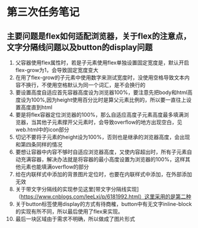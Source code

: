 # 第三次任务笔记
主要问题是flex如何适配浏览器，关于flex的注意点，文字分隔线问题以及button的display问题
---

1. 父容器使用flex属性时，若是子元素使用flex单独设置固定宽度是，默认开启flex-grow为1，会导致固定宽度变大
2. 在用了flex-grow的子元素中使用数字来测试宽度时，没使用空格导致文本内容不换行，不使用空格默认为同一个词汇，是不会换行的
3. 要设置高度自适应首先容器高度设为浏览器100%，要注意先把body和html高度设为100%,因为height使用百分比时是算父元素比例的，所以要一直往上设置高度直到html
4. 要是将flex容器定位浏览器的100%，那么自适应高度子元素高度最多填满浏览器，当其他子元素撑开父元素时，会导致overflow的地方出现空白，见web.html中的icon部分
5. 切记不要将子元素的height设为100%，否则也是继承的浏览器高度，会出现和第四条同样的情况
6. 要想让容器中内容不够时自适应浏览器高度，又使内容超出时，所有子元素自动充满容器，解决办法就是将容器的最小高度设置为浏览器的100%，这样其他元素也能填满overflow的部分
7. 给在内联样式中添加的背景图片定位时，也要在内联样式中添加，在外部添加无效
8. 关于带文字分隔线的实现参见这里[带文字分隔线实现]（https://www.cnblogs.com/leeLxj/p/6181992.html）这里采用的是第二种
9. 关于button标签使用display的方式有待商榷，button中有无文字inline-block的实现有所不同，所以最后使用了flex来实现。
10. 最后一块区域由于需求不明确，所以做成了图片形式